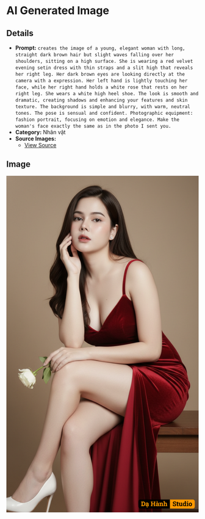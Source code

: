 # AI Generated Image

## Details
- **Prompt:** `creates the image of a young, elegant woman with long, straight dark brown hair but slight waves falling over her shoulders, sitting on a high surface. She is wearing a red velvet evening setin dress with thin straps and a slit high that reveals her right leg. Her dark brown eyes are looking directly at the camera with a expression. Her left hand is lightly touching her face, while her right hand holds a white rose that rests on her right leg. She wears a white high heel shoe. The look is smooth and dramatic, creating shadows and enhancing your features and skin texture. The background is simple and blurry, with warm, neutral tones. The pose is sensual and confident. Photographic equipment: fashion portrait, focusing on emotion and elegance. Make the woman's face exactly the same as in the photo I sent you.
`
- **Category:** Nhân vật
- **Source Images:**
  - [View Source](https://raw.githubusercontent.com/lenzcomvth/ImageLibrary/main/Female.png)

## Image
![AI Generated Image](./image-2025-10-07T02-44-29-052Z-qxyhr.png)